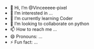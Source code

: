 - 👋 Hi, I’m @Vinceeeee-pixel
- 👀 I’m interested in ...
- 🌱 I’m currently learning Coder
- 💞️ I’m looking to collaborate on python
- 📫 How to reach me ...
- 😄 Pronouns: ...
- ⚡ Fun fact: ...

<!---
Vinceeeee-pixel/Vinceeeee-pixel is a ✨ special ✨ repository because its `README.md` (this file) appears on your GitHub profile.
You can click the Preview link to take a look at your changes.
--->

